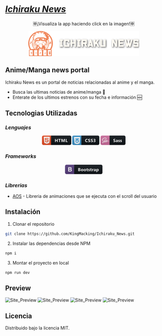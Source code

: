 

# [_**Ichiraku News**_](https://kingmacking.github.io/Ichiraku_News/ "Live app")

<p align='center'>
    🈸¡Visualiza la app haciendo click en la imagen!🈸
</p>
<p align='center'>
    <a href="https://kingmacking.github.io/Ichiraku_News/"><img height="80"src="https://github.com/KingMacking/Ichiraku_News/blob/master/img/logo_with_text_ichiraku.png"></a>
</p>

## Anime/Manga news portal

Ichiraku News es un portal de noticias relacionadas al anime y el manga.

- Busca las ultimas noticias de anime/manga 📣
- Enterate de los ultimos estrenos con su fecha e información 🆕

## Tecnologias Utilizadas
### _Lenguajes_
<p align='center'>
    <img height="30"src="https://github.com/MikeCodesDotNET/ColoredBadges/blob/master/svg/dev/languages/html.svg">
    <img height="30"src="https://github.com/MikeCodesDotNET/ColoredBadges/blob/master/svg/dev/languages/css3.svg">
    <img height="30"src="https://github.com/MikeCodesDotNET/ColoredBadges/blob/master/svg/dev/languages/sass.svg">
</p>

### _Frameworks_
<p align='center'>
    <img height="30"src="https://github.com/MikeCodesDotNET/ColoredBadges/blob/master/svg/dev/frameworks/bootstrap.svg">
</p>

### _Librerias_
- [AOS] - Libreria de animaciones que se ejecuta con el scroll del usuario


## Instalación
1. Clonar el repositorio
```sh
git clone https://github.com/KingMacking/Ichiraku_News.git
```
2. Instalar las dependencias desde NPM
```sh
npm i
```
3. Montar el proyecto en local
```sh
npm run dev
```
## Preview

![Site_Preview](https://imgur.com/OjWiex8.png "Site preview")
![Site_Preview](https://imgur.com/6LyZAWV.png "Site preview")
![Site_Preview](https://imgur.com/9duBp98.png "Site preview")
![Site_Preview](https://imgur.com/OfNoUNR.png "Site preview")

## Licencia
Distribuido bajo la licencia MIT.

   [AOS]: <https://michalsnik.github.io/aos/>
   